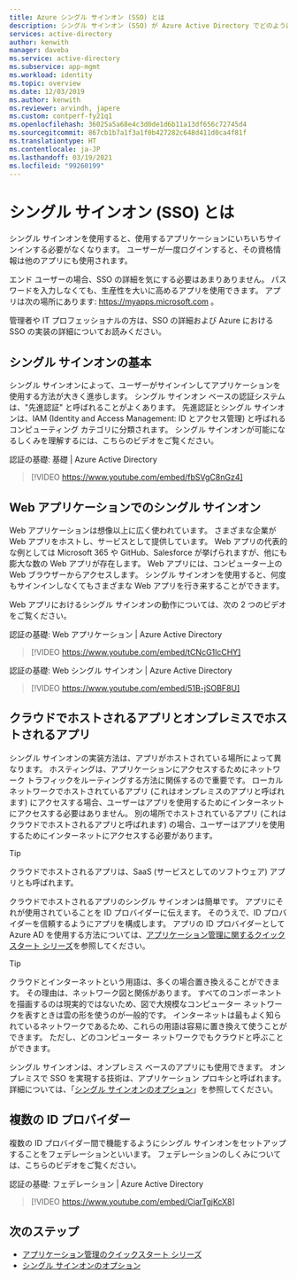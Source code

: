 ```yaml
---
title: Azure シングル サインオン (SSO) とは
description: シングル サインオン (SSO) が Azure Active Directory でどのように機能するかについて説明します。 SSO を使用すると、ユーザーはすべてのアプリケーションのパスワードを記憶する必要がなくなります。 また、SSO を使用すると、アカウント管理の方法が簡略化されます。
services: active-directory
author: kenwith
manager: daveba
ms.service: active-directory
ms.subservice: app-mgmt
ms.workload: identity
ms.topic: overview
ms.date: 12/03/2019
ms.author: kenwith
ms.reviewer: arvindh, japere
ms.custom: contperf-fy21q1
ms.openlocfilehash: 36025a5a68e4c3d0de1d6b11a13df656c72745d4
ms.sourcegitcommit: 867cb1b7a1f3a1f0b427282c648d411d0ca4f81f
ms.translationtype: HT
ms.contentlocale: ja-JP
ms.lasthandoff: 03/19/2021
ms.locfileid: "99260199"
---
```

# <a name="what-is-single-sign-on-sso"></a>シングル サインオン (SSO) とは

シングル サインオンを使用すると、使用するアプリケーションにいちいちサインインする必要がなくなります。 ユーザーが一度ログインすると、その資格情報は他のアプリにも使用されます。

エンド ユーザーの場合、SSO の詳細を気にする必要はあまりありません。 パスワードを入力しなくても、生産性を大いに高めるアプリを使用できます。 アプリは次の場所にあります: https://myapps.microsoft.com 。
 
管理者や IT プロフェッショナルの方は、SSO の詳細および Azure における SSO の実装の詳細についてお読みください。

## <a name="single-sign-on-basics"></a>シングル サインオンの基本
シングル サインオンによって、ユーザーがサインインしてアプリケーションを使用する方法が大きく進歩します。 シングル サインオン ベースの認証システムは、"先進認証" と呼ばれることがよくあります。 先進認証とシングル サインオンは、IAM (Identity and Access Management: ID とアクセス管理) と呼ばれるコンピューティング カテゴリに分類されます。 シングル サインオンが可能になるしくみを理解するには、こちらのビデオをご覧ください。

認証の基礎: 基礎 | Azure Active Directory

> [!VIDEO https://www.youtube.com/embed/fbSVgC8nGz4]

## <a name="single-sign-on-with-web-applications"></a>Web アプリケーションでのシングル サインオン
Web アプリケーションは想像以上に広く使われています。 さまざまな企業が Web アプリをホストし、サービスとして提供しています。 Web アプリの代表的な例としては Microsoft 365 や GitHub、Salesforce が挙げられますが、他にも膨大な数の Web アプリが存在します。 Web アプリには、コンピューター上の Web ブラウザーからアクセスします。 シングル サインオンを使用すると、何度もサインインしなくてもさまざまな Web アプリを行き来することができます。

Web アプリにおけるシングル サインオンの動作については、次の 2 つのビデオをご覧ください。

認証の基礎: Web アプリケーション | Azure Active Directory

> [!VIDEO https://www.youtube.com/embed/tCNcG1lcCHY]

認証の基礎: Web シングル サインオン | Azure Active Directory

> [!VIDEO https://www.youtube.com/embed/51B-jSOBF8U]

## <a name="cloud-versus-on-premises-hosted-apps"></a>クラウドでホストされるアプリとオンプレミスでホストされるアプリ
シングル サインオンの実装方法は、アプリがホストされている場所によって異なります。 ホスティングは、アプリケーションにアクセスするためにネットワーク トラフィックをルーティングする方法に関係するので重要です。 ローカル ネットワークでホストされているアプリ (これはオンプレミスのアプリと呼ばれます) にアクセスする場合、ユーザーはアプリを使用するためにインターネットにアクセスする必要はありません。 別の場所でホストされているアプリ (これはクラウドでホストされるアプリと呼ばれます) の場合、ユーザーはアプリを使用するためにインターネットにアクセスする必要があります。

> [!TIP]
> クラウドでホストされるアプリは、SaaS (サービスとしてのソフトウェア) アプリとも呼ばれます。 

クラウドでホストされるアプリのシングル サインオンは簡単です。 アプリにそれが使用されていることを ID プロバイダーに伝えます。 そのうえで、ID プロバイダーを信頼するようにアプリを構成します。 アプリの ID プロバイダーとして Azure AD を使用する方法については、[アプリケーション管理に関するクイックスタート シリーズ](add-application-portal.md)を参照してください。

> [!TIP]
> クラウドとインターネットという用語は、多くの場合置き換えることができます。 その理由は、ネットワーク図と関係があります。 すべてのコンポーネントを描画するのは現実的ではないため、図で大規模なコンピューター ネットワークを表すときは雲の形を使うのが一般的です。 インターネットは最もよく知られているネットワークであるため、これらの用語は容易に置き換えて使うことができます。 ただし、どのコンピューター ネットワークでもクラウドと呼ぶことができます。

シングル サインオンは、オンプレミス ベースのアプリにも使用できます。 オンプレミスで SSO を実現する技術は、アプリケーション プロキシと呼ばれます。 詳細については、「[シングル サインオンのオプション](sso-options.md)」を参照してください。

## <a name="multiple-identity-providers"></a>複数の ID プロバイダー
複数の ID プロバイダー間で機能するようにシングル サインオンをセットアップすることをフェデレーションといいます。 フェデレーションのしくみについては、こちらのビデオをご覧ください。

認証の基礎: フェデレーション | Azure Active Directory

> [!VIDEO https://www.youtube.com/embed/CjarTgjKcX8]


## <a name="next-steps"></a>次のステップ
* [アプリケーション管理のクイックスタート シリーズ](view-applications-portal.md)
* [シングル サインオンのオプション](sso-options.md)
